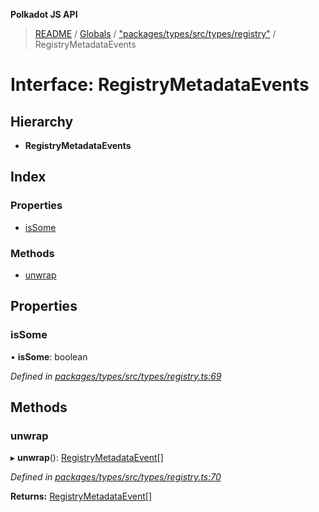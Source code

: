 **Polkadot JS API**

> [README](../README.md) / [Globals](../globals.md) / ["packages/types/src/types/registry"](../modules/_packages_types_src_types_registry_.md) / RegistryMetadataEvents

# Interface: RegistryMetadataEvents

## Hierarchy

* **RegistryMetadataEvents**

## Index

### Properties

* [isSome](_packages_types_src_types_registry_.registrymetadataevents.md#issome)

### Methods

* [unwrap](_packages_types_src_types_registry_.registrymetadataevents.md#unwrap)

## Properties

### isSome

•  **isSome**: boolean

*Defined in [packages/types/src/types/registry.ts:69](https://github.com/polkadot-js/api/blob/c27e41be3/packages/types/src/types/registry.ts#L69)*

## Methods

### unwrap

▸ **unwrap**(): [RegistryMetadataEvent](_packages_types_src_types_registry_.registrymetadataevent.md)[]

*Defined in [packages/types/src/types/registry.ts:70](https://github.com/polkadot-js/api/blob/c27e41be3/packages/types/src/types/registry.ts#L70)*

**Returns:** [RegistryMetadataEvent](_packages_types_src_types_registry_.registrymetadataevent.md)[]
